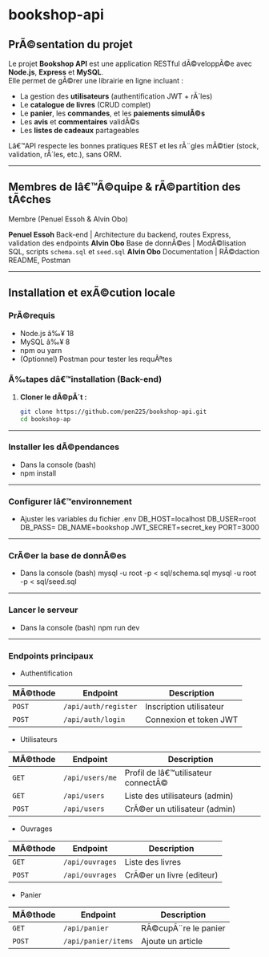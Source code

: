 # bookshop-api

## PrÃ©sentation du projet

Le projet **Bookshop API** est une application RESTful dÃ©veloppÃ©e avec **Node.js**, **Express** et **MySQL**.  
Elle permet de gÃ©rer une librairie en ligne incluant :

- La gestion des **utilisateurs** (authentification JWT + rÃ´les)
- Le **catalogue de livres** (CRUD complet)
- Le **panier**, les **commandes**, et les **paiements simulÃ©s**
- Les **avis** et **commentaires** validÃ©s
- Les **listes de cadeaux** partageables

Lâ€™API respecte les bonnes pratiques REST et les rÃ¨gles mÃ©tier (stock, validation, rÃ´les, etc.), sans ORM.

---

## Membres de lâ€™Ã©quipe & rÃ©partition des tÃ¢ches

Membre (Penuel Essoh & Alvin Obo)

**Penuel Essoh** Back-end | Architecture du backend, routes Express, validation des endpoints
**Alvin Obo** Base de donnÃ©es | ModÃ©lisation SQL, scripts `schema.sql` et `seed.sql`
**Alvin Obo** Documentation | RÃ©daction README, Postman

---

## Installation et exÃ©cution locale

### PrÃ©requis

- Node.js â‰¥ 18
- MySQL â‰¥ 8
- npm ou yarn
- (Optionnel) Postman pour tester les requÃªtes

### Ã‰tapes dâ€™installation (Back-end)

1. **Cloner le dÃ©pÃ´t :**
   ```bash
   git clone https://github.com/pen225/bookshop-api.git
   cd bookshop-ap
   
---

### Installer les dÃ©pendances

- Dans la console (bash)
- npm install

---

### Configurer lâ€™environnement

- Ajuster les variables du fichier .env
DB_HOST=localhost
DB_USER=root
DB_PASS=
DB_NAME=bookshop
JWT_SECRET=secret_key
PORT=3000

---

### CrÃ©er la base de donnÃ©es

- Dans la console (bash)
mysql -u root -p < sql/schema.sql
mysql -u root -p < sql/seed.sql


---

### Lancer le serveur

- Dans la console (bash)
npm run dev

---

### Endpoints principaux

- Authentification

| MÃ©thode | Endpoint             | Description             |
| ------- | -------------------- | ----------------------- |
| `POST`  | `/api/auth/register` | Inscription utilisateur |
| `POST`  | `/api/auth/login`    | Connexion et token JWT  |

- Utilisateurs

| MÃ©thode | Endpoint        | Description                      |
| ------- | --------------- | -------------------------------- |
| `GET`   | `/api/users/me` | Profil de lâ€™utilisateur connectÃ© |
| `GET`   | `/api/users`    | Liste des utilisateurs (admin)   |
| `POST`  | `/api/users`    | CrÃ©er un utilisateur (admin)     |

- Ouvrages

| MÃ©thode | Endpoint        | Description              |
| ------- | --------------- | ------------------------ |
| `GET`   | `/api/ouvrages` | Liste des livres         |
| `POST`  | `/api/ouvrages` | CrÃ©er un livre (editeur) |

- Panier

| MÃ©thode | Endpoint            | Description        |
| ------- | ------------------- | ------------------ |
| `GET`   | `/api/panier`       | RÃ©cupÃ¨re le panier |
| `POST`  | `/api/panier/items` | Ajoute un article  |